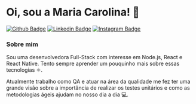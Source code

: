 # Oi, sou a Maria Carolina! 👋
[![Github Badge](https://img.shields.io/badge/-Github-000?style=flat-square&logo=Github&logoColor=white&link=https://github.com/mcarolmartins)](https://github.com/mcarolmartins)
[![Linkedin Badge](https://img.shields.io/badge/-LinkedIn-blue?style=flat-square&logo=Linkedin&logoColor=white&link=https://www.linkedin.com/in/mcarolmartins/)](https://www.linkedin.com/in/mcarolmartins/)
[![Instagram Badge](https://img.shields.io/badge/-Instagram-purple?style=flat-square&logo=Instagram&logoColor=white&logoColor=white&link=https://www.instagram.com/in/carolalmeidam/)](https://www.instagram.com/in/carolalmeidam/)

### Sobre mim
Sou uma desenvolvedora Full-Stack com interesse em Node.js, React e React Native. Tento sempre aprender um pouquinho mais sobre essas tecnologias ⚛️.

Atualmente trabalho como QA e atuar na área da qualidade me fez ter uma grande visão sobre a importância de realizar os testes unitários e como as metodologias ágeis ajudam no nosso dia a dia 💻.
